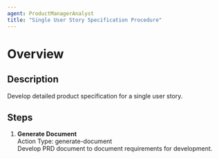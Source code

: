 ```yaml
---
agent: ProductManagerAnalyst
title: "Single User Story Specification Procedure"
---
```


# Overview

## Description
Develop detailed product specification for a single user story.

## Steps
1. **Generate Document**  
   Action Type: generate-document  
   Develop PRD document to document requirements for development.
